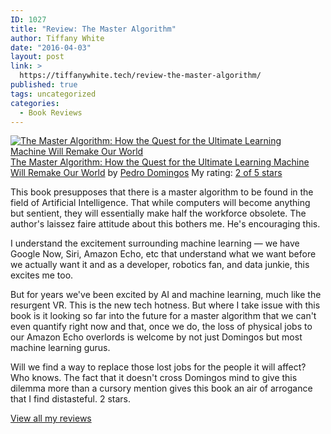 ```yaml
---
ID: 1027
title: "Review: The Master Algorithm"
author: Tiffany White
date: "2016-04-03"
layout: post
link: >
  https://tiffanywhite.tech/review-the-master-algorithm/
published: true
tags: uncategorized
categories:
  - Book Reviews
---
```



<a style="float: left; padding-right: 20px;" href="https://www.goodreads.com/book/show/25703680"><img src="https://d.gr-assets.com/books/1443169433m/25703680.jpg" alt="The Master Algorithm: How the Quest for the Ultimate Learning Machine Will Remake Our World" border="0" /></a>
<a href="https://www.goodreads.com/book/show/25703680">The Master Algorithm: How the Quest for the Ultimate Learning Machine Will Remake Our World</a> by <a href="https://www.goodreads.com/author/show/3242685">Pedro Domingos</a>
My rating: <a href="https://www.goodreads.com/review/show/1535488112">2 of 5 stars</a>

This book presupposes that there is a master algorithm to be found in the field of Artificial Intelligence. That while computers will become anything but sentient, they will essentially make half the workforce obsolete. The author's laissez faire attitude about this bothers me. He's encouraging this.

I understand the excitement surrounding machine learning — we have Google Now, Siri, Amazon Echo, etc that understand what we want before we actually want it and as a developer, robotics fan, and data junkie, this excites me too.

But for years we've been excited by AI and machine learning, much like the resurgent VR. This is the new tech hotness. But where I take issue with this book is it looking so far into the future for a master algorithm that we can't even quantify right now and that, once we do, the loss of physical jobs to our Amazon Echo overlords is welcome by not just Domingos but most machine learning gurus.

Will we find a way to replace those lost jobs for the people it will affect? Who knows. The fact that it doesn't cross Domingos mind to give this dilemma more than a cursory mention gives this book an air of arrogance that I find distasteful. 2 stars.

<a href="https://www.goodreads.com/review/show/1535488112">View all my reviews</a>
